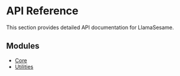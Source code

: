 # API Reference

This section provides detailed API documentation for LlamaSesame.

## Modules

- [Core](core.md)
- [Utilities](utilities.md)
